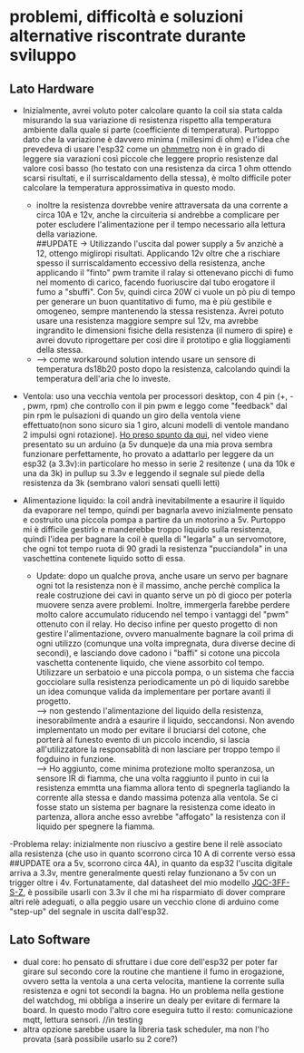 # problemi, difficoltà e soluzioni alternative riscontrate durante sviluppo

## Lato Hardware
- Inizialmente, avrei voluto poter calcolare quanto la coil sia stata calda misurando la sua variazione di resistenza rispetto alla temperatura ambiente dalla quale si parte (coefficiente di temperatura).
Purtoppo dato che la variazione è davvero minima ( millesimi di ohm) e l'idea che prevedeva di usare l'esp32 come un [ohmmetro](https://create.arduino.cc/projecthub/iasonas-christoulakis/how-to-make-an-arduino-ohm-meter-90fda8) non è in grado di leggere sia varazioni così piccole che leggere proprio resistenze dal valore così basso (ho testato con una resistenza da circa 1 ohm ottendo scarsi risultati, e il surriscaldamento della stessa), è molto difficile poter calcolare la temperatura approssimativa in questo modo.
  - inoltre la resistenza dovrebbe venire attraversata da una corrente a circa 10A e 12v, anche la circuiteria si andrebbe a complicare per poter escludere l'alimentazione per il tempo necessario alla lettura della variazione.\
  ##UPDATE ->  Utilizzando l'uscita dal power supply a 5v anzichè a 12, ottengo migliropi risultati. Applicando 12v oltre che a rischiare spesso il surriscaldamento eccessivo della resistenza, anche applicando il "finto" pwm tramite il ralay si ottenevano picchi di fumo nel momento di carico, facendo fuoriuscire dal tubo erogatore il fumo a "sbuffi". Con 5v, quindi circa 20W ci vuole un pò piu di tempo per generare un buon quantitativo di fumo, ma è più gestibile e omogeneo, sempre mantenendo la stessa resistenza. Avrei potuto usare una resistenza maggiore sempre sul 12v, ma avrebbe ingrandito le dimensioni fisiche della resistenza (il numero di spire) e avrei dovuto riprogettare per così dire il prototipo e glia lloggiamenti della stessa.
  - --> come workaround solution intendo usare un sensore di temperatura ds18b20 posto dopo la resistenza, calcolando quindi la temperatura dell'aria che lo investe.

- Ventola: uso una vecchia ventola per processori desktop, con 4 pin (+, - , pwm, rpm) che controllo con il pin pwm e leggo come "feedback" dal pin rpm le pulsazioni di quando un giro della ventola viene effettuato(non sono sicuro sia 1 giro, alcuni modelli di ventole mandano 2 impulsi ogni rotazione).
[Ho preso spunto da qui](https://www.youtube.com/watch?v=UJK2JF8wOu8), nel video viene presentato su un arduino (a 5v dunque)e da una mia prova sembra funzionare perfettamente, ho provato a adattarlo per leggere da un esp32 (a 3.3v):in particolare ho messo in serie 2 resitenze ( una da 10k e una da 3k) in pullup su 3.3v e leggendo il segnale sul piede della resistenza da 3k (sembrano valori sensati quelli letti)

- Alimentazione liquido: la coil andrà inevitabilmente a esaurire il liquido da evaporare nel tempo, quindi per bagnarla avevo inizialmente pensato e costruito una piccola pompa a partire da un motorino a 5v.
Purtoppo mi è difficile gestirlo e manderebbe troppo liquido sulla resistenza, quindi l'idea per bagnare la coil è quella di "legarla" a un servomotore, che ogni tot tempo ruota di 90 gradi la resistenza "pucciandola" in una vaschettina contenete liquido sotto di essa.<br/>
  - Update: dopo un qualche prova, anche usare un servo per bagnare ogni tot la resistenza non è il massimo, anche perchè complica la reale costruzione dei cavi in quanto serve un pò di gioco per poterla muovere senza avere problemi. Inoltre, immergerla farebbe perdere molto calore accumulato riducendo nel tempo i vantaggi del "pwm" ottenuto con il relay.
Ho deciso infine per questo progetto di non gestire l'alimentazione, ovvero manualmente bagnare la coil prima di ogni utilizzo (comunque una volta impregnata, dura diverse decine di secondi), e lasciando dove cadono i "baffi" si cotone una piccola vaschetta contenente liquido, che viene assorbito col tempo. Utilizzare un serbatoio e una piccola pompa, o un sistema che faccia gocciolare sulla resistenza periodicamente un pò di liquido sarebbe un idea comunque valida da implementare per portare avanti il progetto.<br/>
--> non gestendo l'alimentazione del liquido della resistenza, inesorabilmente andrà a esaurire il liquido, seccandonsi. Non avendo implementato un modo per evitare il bruciarsi del cotone, che porterà al funesto evento di un piccolo incendio, si lascia all'utilizzatore la responsablità di non lasciare per troppo tempo il fogduino in funzione.<br/>
--> Ho aggiunto, come minima protezione molto speranzosa, un sensore IR di fiamma, che una volta raggiunto il punto in cui la resistenza emmtta una fiamma allora tento di spegnerla tagliando la corrente alla stessa e dando massima potenza alla ventola. Se ci fosse stato un sistema per bagnare la resistenza come ideato in partenza, allora anche esso avrebbe "affogato" la resistenza con il liquido per spegnere la fiamma. 

-Problema relay: inizialmente non riuscivo a gestire bene il relè associato alla resistenza (che uso in quanto scorrono circa 10 A di corrente verso essa ##UPDATE ora a 5v, scorrono circa 4A), in quanto da esp32 l'uscita digitale arriva a 3.3v, mentre generalmente questi relay funzionano a 5v con un trigger oltre i 4v. Fortunatamente, dal datasheet del mio modello [JQC-3FF-S-Z](https://en.tonglingrelay.com/product/1063.html), è possibile usarli con 3.3v il che mi ha risparmiato di dover comprare altri relè adeguati, o alla peggio usare un vecchio clone di arduino come "step-up" del segnale in uscita dall'esp32.


## Lato Software
- dual core: ho pensato di sfruttare i due core dell'esp32 per poter far girare sul secondo core la routine che mantiene il fumo in erogazione, ovvero setta la ventola a una certa velocita, mantiene la corrente sulla resistenza e ogni tot secondi la bagna. Ho un problema nella gestione del watchdog, mi obbliga a inserire un dealy per evitare di fermare la board.
In questo modo l'altro core eseguira tutto il resto: comunicazione mqtt, lettura sensori. //in testing 
- altra opzione sarebbe usare la libreria task scheduler, ma non l'ho provata (sarà possibile usarlo su 2 core?)
